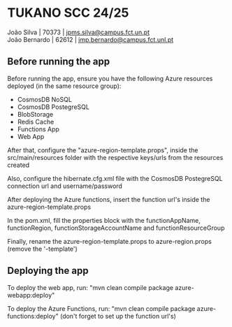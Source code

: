 # TUKANO SCC 24/25
João Silva | 70373 | jpms.silva@campus.fct.un.pt  
João Bernardo | 62612 | jmp.bernardo@campus.fct.unl.pt

## Before running the app
Before running the app, ensure you have the following Azure resources deployed (in the same resource group): 
- CosmosDB NoSQL
- CosmosDB PostegreSQL
- BlobStorage
- Redis Cache
- Functions App
- Web App
  
After that, configure the "azure-region-template.props", inside the src/main/resources folder with the respective keys/urls from the resources created

Also, configure the hibernate.cfg.xml file with the CosmosDB PostegreSQL connection url and username/password

After deploying the Azure functions, insert the function url's inside the azure-region-template.props

In the pom.xml, fill the properties block with the functionAppName, functionRegion, functionStorageAccountName and functionResourceGroup

Finally, rename the azure-region-template.props to azure-region.props (remove the '-template')

## Deploying the app
To deploy the web app, run: "mvn clean compile package azure-webapp:deploy"

To deploy the Azure Functions, run:  "mvn clean compile package azure-functions:deploy" (don't forget to set up the function url's)

